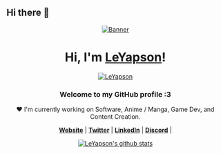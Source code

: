 ## Hi there 👋
<p align="center">
  <a href="https://theauyapi-portfolio.netlify.app">
    <img src="anime-boy" alt="Banner">
  </a>
</p>

<h1 align="center">Hi, I'm <a href="https://theauyapi-portfolio.netlify.app">LeYapson</a>!</h1>
<p align="center">
  <a href="https://theauyapi-portfolio.netlify.app">
    <img src="https://theauyapi-portfolio.netlify.app/88x31.webp" alt="LeYapson">
  </a>
</p>
<h3 align="center">Welcome to my GitHub profile :3</h3>

<p align="center">❤ I'm currently working on Software, Anime / Manga, Game Dev, and Content Creation.</p>

<p align="center">
  <strong><a href="https://theauyapi-portfolio.netlify.app">Website</a></strong> |
  <strong><a href="https://x.com/yatokishi">Twitter</a></strong> |
  <strong><a href="www.linkedin.com/in/theau-yapi">LinkedIn</a></strong> |
  <strong><a href="https://discord.gg/93fJgDmhec">Discord</a></strong> |
</p>

<p align="center">
  <a href="https://github.com/LeYapson"><img src="https://github-readme-stats.vercel.app/api?username=LeYapson&hide_border=true&show_icons=true" alt="LeYapson's github stats"></a>
</p>
